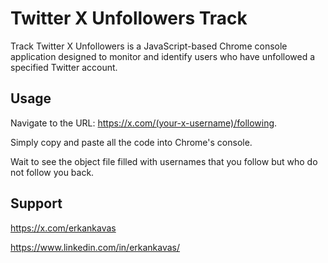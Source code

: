 # Twitter X Unfollowers Track

Track Twitter X Unfollowers is a JavaScript-based Chrome console application designed to monitor and identify users who have unfollowed a specified Twitter account.

## Usage

Navigate to the URL: https://x.com/(your-x-username)/following. 

Simply copy and paste all the code into Chrome's console. 

Wait to see the object file filled with usernames that you follow but who do not follow you back.

## Support

https://x.com/erkankavas

https://www.linkedin.com/in/erkankavas/
